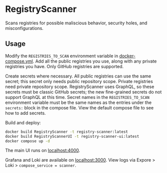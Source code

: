 # RegistryScanner

Scans registries for possible maliscious behavior, security holes, and misconfigurations.

## Usage

Modify the `REGISTRIES_TO_SCAN` environment variable in [docker-compose.yml](./docker-compose.yml).
Add all the public registries you use, along with any private registries you have.
Only GitHub registries are supported.

Create secrets where necessary.
All public registries can use the same secret; this secret only needs public repository scope.
Private registries need private repository scope.
RegistryScanner uses GraphQL, so these secrets must be classic GitHub secrets; the new fine-grained secrets do not support GraphQL at this time.
Secret names in the `REGISTRIES_TO_SCAN` environment variable must be the same names as the entries under the `secrets:` block in the compose file.
View the default compose file to see how to add secrets.

Build and deploy:

```sh
docker build RegistryScanner -t registry-scanner:latest
docker build RegistryScannerUI -t registry-scanner-ui:latest
docker compose up -d
```

The main UI runs on [localhost:4000](http://localhost:4000).

Grafana and Loki are available on [localhost:3000](http://localhost:3000).
View logs via Expore > Loki > `compose_service = scanner`.
